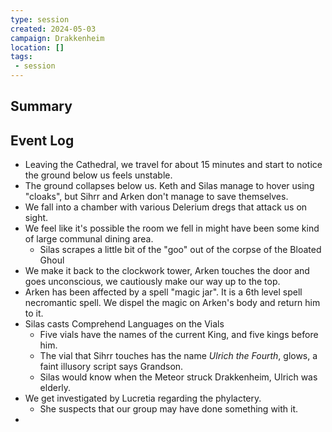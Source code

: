 ```yaml
---
type: session
created: 2024-05-03
campaign: Drakkenheim
location: []
tags:
 - session
---
```



## Summary

## Event Log

- Leaving the Cathedral, we travel for about 15 minutes and start to notice the ground below us feels unstable.
- The ground collapses below us. Keth and Silas manage to hover using "cloaks", but Sihrr and Arken don't manage to save themselves.
- We fall into a chamber with various Delerium dregs that attack us on sight.
- We feel like it's possible the room we fell in might have been some kind of large communal dining area.
	- Silas scrapes a little bit of the "goo" out of the corpse of the Bloated Ghoul
- We make it back to the clockwork tower, Arken touches the door and goes unconscious, we cautiously make our way up to the top.
- Arken has been affected by a spell "magic jar". It is a 6th level spell necromantic spell. We dispel the magic on Arken's body and return him to it.
- Silas casts Comprehend Languages on the Vials
	- Five vials have the names of the current King, and five kings before him.
	- The vial that Sihrr touches has the name *Ulrich the Fourth*, glows, a faint illusory script says Grandson.
	- Silas would know when the Meteor struck Drakkenheim, Ulrich was elderly.
- We get investigated by Lucretia regarding the phylactery.
	- She suspects that our group may have done something with it.
- 

